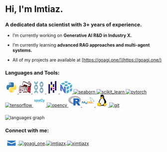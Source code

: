 <h1 align="left">Hi, I'm Imtiaz.</h1>
<h3 align="left">A dedicated data scientist with 3+ years of experience.</h3>

- I’m currently working on **Generative AI R&D in Industry X.**

- I’m currently learning **advanced RAG approaches and multi-agent systems.**

- All of my projects are available at [https://goagi.one/](https://goagi.one/)

###

<h3 align="left">Languages and Tools:</h3>
<p align="left"> <a href="https://www.python.org" target="_blank" rel="noreferrer"> <img src="https://raw.githubusercontent.com/devicons/devicon/master/icons/python/python-original.svg" alt="python" width="40" height="40"/> </a> <a href="https://www.crewai.com/" target="_blank" rel="noreferrer"> <img src="https://github.com/imtiazx/imtiazx/blob/main/icons/crewai.png" alt="crew.ai" width="40" height="40"/> </a>
  <a href="https://langflow.org/" target="_blank" rel="noreferrer"> 
    <img src="https://github.com/imtiazx/imtiazx/blob/main/icons/langflow.png" alt="langflow" width="40" height="40"/> 
  </a> 
  <a href="https://pandas.pydata.org/" target="_blank" rel="noreferrer"> 
    <img src="https://raw.githubusercontent.com/devicons/devicon/2ae2a900d2f041da66e950e4d48052658d850630/icons/pandas/pandas-original.svg" alt="pandas" width="40" height="40"/> 
  </a> 
  <a href="https://numpy.org/" target="_blank" rel="noreferrer"> 
    <img src="https://raw.githubusercontent.com/devicons/devicon/master/icons/numpy/numpy-original.svg" alt="numpy" width="40" height="40"/> 
  </a> 
  <a href="https://seaborn.pydata.org/" target="_blank" rel="noreferrer"> 
    <img src="https://seaborn.pydata.org/_images/logo-mark-lightbg.svg" alt="seaborn" width="40" height="40"/> 
  </a> 
  <a href="https://scikit-learn.org/" target="_blank" rel="noreferrer"> 
    <img src="https://upload.wikimedia.org/wikipedia/commons/0/05/Scikit_learn_logo_small.svg" alt="scikit_learn" width="40" height="40"/> 
  </a> 
  <a href="https://pytorch.org/" target="_blank" rel="noreferrer"> 
    <img src="https://www.vectorlogo.zone/logos/pytorch/pytorch-icon.svg" alt="pytorch" width="40" height="40"/> 
  </a> 
  <a href="https://www.tensorflow.org" target="_blank" rel="noreferrer"> 
    <img src="https://www.vectorlogo.zone/logos/tensorflow/tensorflow-icon.svg" alt="tensorflow" width="40" height="40"/> 
  </a> 
  <a href="https://spacy.io/" target="_blank" rel="noreferrer"> 
    <img src="https://github.com/imtiazx/imtiazx/blob/main/icons/spacy.png" alt="spacy" width="40" height="40"/> 
  </a> 
  <a href="https://opencv.org/" target="_blank" rel="noreferrer"> 
    <img src="https://www.vectorlogo.zone/logos/opencv/opencv-icon.svg" alt="opencv" width="40" height="40"/> 
  </a> 
  <a href="https://www.r-project.org/" target="_blank" rel="noreferrer"> 
    <img src="https://raw.githubusercontent.com/devicons/devicon/master/icons/r/r-original.svg" alt="r" width="40" height="40"/> 
  </a> 
  <a href="https://www.mysql.com/" target="_blank" rel="noreferrer"> 
    <img src="https://raw.githubusercontent.com/devicons/devicon/master/icons/mysql/mysql-original-wordmark.svg" alt="mysql" width="40" height="40"/> 
  </a> 
  <a href="https://www.linux.org/" target="_blank" rel="noreferrer"> 
    <img src="https://raw.githubusercontent.com/devicons/devicon/master/icons/linux/linux-original.svg" alt="linux" width="40" height="40"/> 
  </a> 
  <a href="https://git-scm.com/" target="_blank" rel="noreferrer"> 
    <img src="https://www.vectorlogo.zone/logos/git-scm/git-scm-icon.svg" alt="git" width="40" height="40"/>   
  </a> 
</p>

###

</p>
<div align="left">
  <img src="https://github-readme-stats.vercel.app/api/top-langs?username=imtiazx&locale=en&hide_title=false&layout=compact&card_width=320&langs_count=5&theme=dracula&hide_border=false" height="150" alt="languages graph"/>
</div>

###

<h3 align="left">Connect with me:</h3>
<p align="left">
  <a href="mailto:imtiaz@goagi.one" onclick="navigator.clipboard.writeText('imtiaz@goagi.one')">
    <img align="center" src="https://github.com/imtiazx/imtiazx/blob/main/icons/mail.png" alt="email" height="30" width="40" />
  </a>
  <a href="https://twitter.com/goagi_one" target="blank">
    <img align="center" src="https://raw.githubusercontent.com/rahuldkjain/github-profile-readme-generator/master/src/images/icons/Social/twitter.svg" alt="goagi_one" height="30" width="40" />
  </a>
  <a href="https://linkedin.com/in/imtiazx" target="blank">
    <img align="center" src="https://raw.githubusercontent.com/rahuldkjain/github-profile-readme-generator/master/src/images/icons/Social/linked-in-alt.svg" alt="imtiazx" height="30" width="40" />
  </a>
  <a href="https://kaggle.com/ximtiazx" target="blank">
    <img align="center" src="https://raw.githubusercontent.com/rahuldkjain/github-profile-readme-generator/master/src/images/icons/Social/kaggle.svg" alt="ximtiazx" height="30" width="40" />
  </a>
